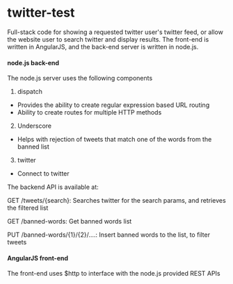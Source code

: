 # twitter-test
Full-stack code for showing a requested twitter user's twitter feed, or allow the website user to search twitter and display results.
The front-end is written in AngularJS, and the back-end server is written in node.js. 
#### node.js back-end
The node.js server uses the following components

1. dispatch
  * Provides the ability to create regular expression based URL routing
  * Ability to create routes for multiple HTTP methods
2. Underscore
 * Helps with rejection of tweets that match one of the words from the banned list
3. twitter
 * Connect to twitter

The backend API is available at:

GET /tweets/{search}: Searches twitter for the search params, and retrieves the filtered list

GET /banned-words: Get banned words list

PUT /banned-words/{1}/{2}/....: Insert banned words to the list, to filter tweets

#### AngularJS front-end
The front-end uses $http to interface with the node.js provided REST APIs
